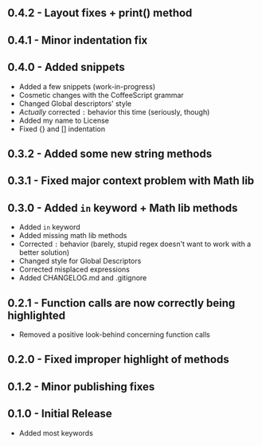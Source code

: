 ## 0.4.2 - Layout fixes + print() method

## 0.4.1 - Minor indentation fix

## 0.4.0 - Added snippets
- Added a few snippets (work-in-progress)
- Cosmetic changes with the CoffeeScript grammar
- Changed Global descriptors' style
- *Actually* corrected `:` behavior this time (seriously, though)
- Added my name to License
- Fixed {} and [] indentation

## 0.3.2 - Added some new string methods

## 0.3.1 - Fixed major context problem with Math lib

## 0.3.0 - Added `in` keyword + Math lib methods
- Added `in` keyword
- Added missing math lib methods
- Corrected `:` behavior (barely, stupid regex doesn't want to work with a better solution)
- Changed style for Global Descriptors
- Corrected misplaced expressions
- Added CHANGELOG.md and .gitignore

## 0.2.1 - Function calls are now correctly being highlighted
- Removed a positive look-behind concerning function calls

## 0.2.0 - Fixed improper highlight of methods

## 0.1.2 - Minor publishing fixes

## 0.1.0 - Initial Release
- Added most keywords
